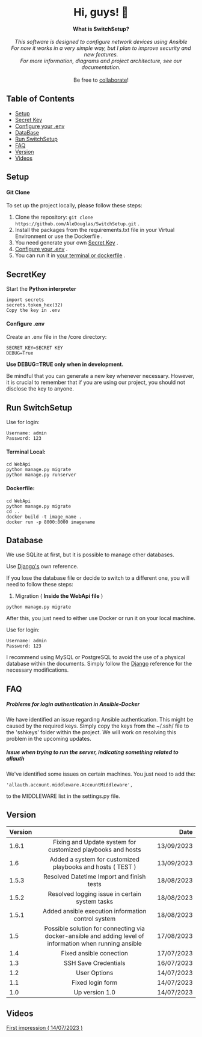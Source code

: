 <h1 align="center">Hi, guys! 👋</h1>

<p align="center">
    <b>What is SwitchSetup?</b><br><br>
    <i>
        This software is designed to configure network devices using <span color="blue">Ansible</span><br>
        For now it works in a very simple way, but I plan to improve security and new features.<br>
        For more information, diagrams and project architecture, see our documentation.<br>
    </i><br>
    Be free to <a href="https://github.com/AleDouglas/SwitchSetup/blob/master/CONTRIBUTING.md">collaborate</a>!
</p>

## Table of Contents

- [Setup](#setup)
- [Secret Key](#secretkey)
- [Configure your .env](#configure-env)
- [DataBase](#database)
- [Run SwitchSetup](#run-switchsetup)
- [FAQ](#faq)
- [Version](#version)
- [Videos](#videos)


## Setup


#### Git Clone

To set up the project locally, please follow these steps:

1. Clone the repository: `git clone https://github.com/AleDouglas/SwitchSetup.git` .
2. Install the packages from the requirements.txt file in your Virtual Environment or use the Dockerfile .
3. You need generate your own [Secret Key](#SecretKey) .
4. [Configure your .env](#configure-.env) .
5. You can run it in [your terminal or dockerfile](#run-switchsetup) .


## SecretKey

Start the **Python interpreter**
```
import secrets
secrets.token_hex(32)
Copy the key in .env
```

#### Configure .env


Create an .env file in the /core directory:
```
SECRET_KEY=SECRET KEY
DEBUG=True
```
**Use DEBUG=TRUE only when in development.**


Be mindful that you can generate a new key whenever necessary. 
However, it is crucial to remember that if you are using our project, you should not disclose the key to anyone.

## Run SwitchSetup

Use for login:
```
Username: admin
Password: 123
```

#### Terminal Local:

```
cd WebApi
python manage.py migrate
python manage.py runserver
```

#### Dockerfile:

```
cd WebApi
python manage.py migrate
cd ..
docker build -t image_name .
docker run -p 8000:8000 imagename
```


## Database

We use SQLite at first, but it is possible to manage other databases.

Use [Django's](https://docs.djangoproject.com/en/4.2/ref/settings/#std-setting-DATABASES) own reference.

If you lose the database file or decide to switch to a different one, you will need to follow these steps:

1. Migration ( **Inside the WebApi file** )


```
python manage.py migrate
```
After this, you just need to either use Docker or run it on your local machine.

Use for login:
```
Username: admin
Password: 123
```


I recommend using MySQL or PostgreSQL to avoid the use of a physical database within the documents. Simply follow the [Django]((https://docs.djangoproject.com/en/4.2/ref/settings/#std-setting-DATABASES) ) reference for the necessary modifications.


## FAQ


##### Problems for login authentication in Ansible-Docker
We have identified an issue regarding Ansible authentication. This might be caused by the required keys. Simply copy the keys from the ~/.ssh/ file to the 'sshkeys' folder within the project. We will work on resolving this problem in the upcoming updates.


##### Issue when trying to run the server, indicating something related to allauth
We've identified some issues on certain machines. You just need to add the:
```
'allauth.account.middleware.AccountMiddleware', 
 ```
to the MIDDLEWARE list in the settings.py file.

## Version


| Version   |            |  Date |
|----------|:-------------:|------:|
| 1.6.1 | Fixing and Update system for customized playbooks and hosts | 13/09/2023
| 1.6 | Added a system for customized playbooks and hosts ( TEST ) | 13/09/2023
| 1.5.3 | Resolved Datetime Import and finish tests | 18/08/2023
| 1.5.2 | Resolved logging issue in certain system tasks | 18/08/2023
| 1.5.1 | Added ansible execution information control system | 18/08/2023 |
| 1.5 | Possible solution for connecting via docker-ansible and adding level of information when running ansible | 17/08/2023 |
| 1.4 |  Fixed ansible conection | 17/07/2023 |
| 1.3 |  SSH Save Credentials | 16/07/2023 |
| 1.2 |  User Options | 14/07/2023 |
| 1.1 |  Fixed login form | 14/07/2023 |
| 1.0 |    Up version 1.0   |   14/07/2023 |


## Videos


[First impression ( 14/07/2023 )](https://www.youtube.com/watch?v=5jByei5CKC8)
